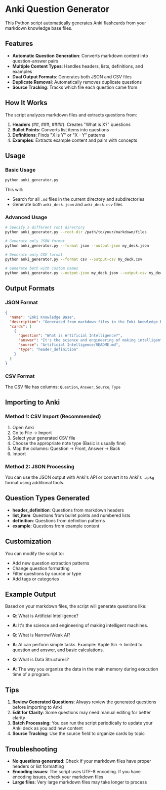 # Anki Question Generator

This Python script automatically generates Anki flashcards from your markdown knowledge base files.

## Features

- **Automatic Question Generation**: Converts markdown content into question-answer pairs
- **Multiple Content Types**: Handles headers, lists, definitions, and examples
- **Dual Output Formats**: Generates both JSON and CSV files
- **Duplicate Removal**: Automatically removes duplicate questions
- **Source Tracking**: Tracks which file each question came from

## How It Works

The script analyzes markdown files and extracts questions from:

1. **Headers** (##, ###, ####): Creates "What is X?" questions
2. **Bullet Points**: Converts list items into questions
3. **Definitions**: Finds "X is Y" or "X - Y" patterns
4. **Examples**: Extracts example content and pairs with concepts

## Usage

### Basic Usage
```bash
python anki_generator.py
```

This will:
- Search for all `.md` files in the current directory and subdirectories
- Generate both `anki_deck.json` and `anki_deck.csv` files

### Advanced Usage

```bash
# Specify a different root directory
python anki_generator.py --root-dir /path/to/your/markdown/files

# Generate only JSON format
python anki_generator.py --format json --output-json my_deck.json

# Generate only CSV format
python anki_generator.py --format csv --output-csv my_deck.csv

# Generate both with custom names
python anki_generator.py --output-json my_deck.json --output-csv my_deck.csv
```

## Output Formats

### JSON Format
```json
{
  "name": "Enki Knowledge Base",
  "description": "Generated from markdown files in the Enki knowledge base",
  "cards": [
    {
      "question": "What is Artificial Intelligence?",
      "answer": "It's the science and engineering of making intelligent machines.",
      "source": "Artificial Intelligence/README.md",
      "type": "header_definition"
    }
  ]
}
```

### CSV Format
The CSV file has columns: `Question`, `Answer`, `Source`, `Type`

## Importing to Anki

### Method 1: CSV Import (Recommended)
1. Open Anki
2. Go to File → Import
3. Select your generated CSV file
4. Choose the appropriate note type (Basic is usually fine)
5. Map the columns: Question → Front, Answer → Back
6. Import

### Method 2: JSON Processing
You can use the JSON output with Anki's API or convert it to Anki's `.apkg` format using additional tools.

## Question Types Generated

- **header_definition**: Questions from markdown headers
- **list_item**: Questions from bullet points and numbered lists
- **definition**: Questions from definition patterns
- **example**: Questions from example content

## Customization

You can modify the script to:
- Add new question extraction patterns
- Change question formatting
- Filter questions by source or type
- Add tags or categories

## Example Output

Based on your markdown files, the script will generate questions like:

- **Q**: What is Artificial Intelligence?
- **A**: It's the science and engineering of making intelligent machines.

- **Q**: What is Narrow/Weak AI?
- **A**: AI can perform simple tasks. Example: Apple Siri -> limited to question and answer, and basic calculations.

- **Q**: What is Data Structures?
- **A**: The way you organize the data in the main memory during execution time of a program.

## Tips

1. **Review Generated Questions**: Always review the generated questions before importing to Anki
2. **Edit for Clarity**: Some questions may need manual editing for better clarity
3. **Batch Processing**: You can run the script periodically to update your Anki deck as you add new content
4. **Source Tracking**: Use the source field to organize cards by topic

## Troubleshooting

- **No questions generated**: Check if your markdown files have proper headers or list formatting
- **Encoding issues**: The script uses UTF-8 encoding. If you have encoding issues, check your markdown files
- **Large files**: Very large markdown files may take longer to process 